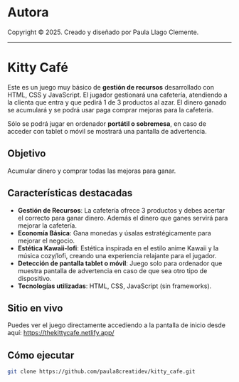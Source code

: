 # Autora

Copyright © 2025. Creado y diseñado por Paula Llago Clemente.

---

# Kitty Café

Este es un juego muy básico de **gestión de recursos** desarrollado con HTML, CSS y JavaScript. El jugador gestionará una cafetería, atendiendo a la clienta que entra y que pedirá 1 de 3 productos al azar. El dinero ganado se acumulará y se podrá usar paga comprar mejoras para la cafetería. 

Sólo se podrá jugar en ordenador **portátil o sobremesa**, en caso de acceder con tablet o móvil se mostrará una pantalla de advertencia.

## Objetivo

Acumular dinero y comprar todas las mejoras para ganar.

## Características destacadas

- **Gestión de Recursos**: La cafetería ofrece 3 productos y debes acertar el correcto para ganar dinero. Además el dinero que ganes servirá para mejorar la cafetería.
- **Economía Básica**: Gana monedas y úsalas estratégicamente para mejorar el negocio.
- **Estética Kawaii-lofi**: Estética inspirada en el estilo anime Kawaii y la música cozy/lofi, creando una experiencia relajante para el jugador.
- **Detección de pantalla tablet o móvil**: Juego solo para ordenador que muestra pantalla de advertencia en caso de que sea otro tipo de dispositivo.
- **Tecnologías utilizadas**: HTML, CSS, JavaScript (sin frameworks).

## Sitio en vivo

Puedes ver el juego directamente accediendo a la pantalla de inicio desde aquí: https://thekittycafe.netlify.app/

## Cómo ejecutar

   ```bash
   git clone https://github.com/paula8creatidev/kitty_cafe.git
